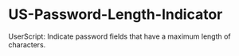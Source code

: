 # US-Password-Length-Indicator
UserScript: Indicate password fields that have a maximum length of characters.

